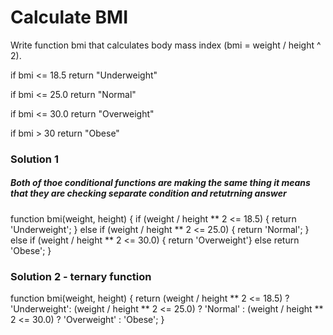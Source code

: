 # Calculate BMI

Write function bmi that calculates body mass index (bmi = weight / height ^ 2).

if bmi <= 18.5 return "Underweight"

if bmi <= 25.0 return "Normal"

if bmi <= 30.0 return "Overweight"

if bmi > 30 return "Obese"

### Solution 1

##### Both of thoe conditional functions are making the same thing it means that they are checking separate condition and retutrning answer

function bmi(weight, height) {
if (weight / height ** 2 <= 18.5) {
return 'Underweight';
} else if (weight / height ** 2 <= 25.0) {
return 'Normal';
} else if (weight / height \*\* 2 <= 30.0) { return 'Overweight'}
else return 'Obese';
}

### Solution 2 - ternary function

function bmi(weight, height) {
return (weight / height ** 2 <= 18.5) ? 'Underweight': (weight / height ** 2 <= 25.0) ? 'Normal' : (weight / height \*\* 2 <= 30.0) ? 'Overweight' : 'Obese';
}

